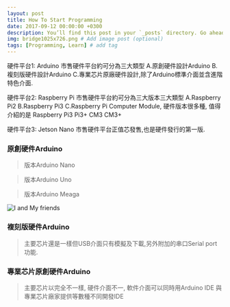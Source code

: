 ```yaml
---
layout: post
title: How To Start Programming
date: 2017-09-12 00:00:00 +0300
description: You’ll find this post in your `_posts` directory. Go ahead and edit it and re-build the site to see your changes. # Add post description (optional)
img: bridge1025x726.png # Add image post (optional)
tags: [Programming, Learn] # add tag
---
```

硬件平台1: Arduino 市售硬件平台約可分為三大類型 A.原創硬件設計Arduino B.複刻版硬件設計Arduino C.專業芯片原廠硬件設計,除了Arduino標準介面並含進階特色介面. 

硬件平台2: Raspberry Pi 市售硬件平台約可分為三大版本三大類型 A.Raspberry Pi2 B.Raspberry Pi3 C.Raspberry Pi Computer Module, 硬件版本很多種, 值得介紹的是 Raspberry Pi3 Pi3+ CM3 CM3+

硬件平台3: Jetson Nano 市售硬件平台正值芯發售,也是硬件發行的第一版.  

### 原創硬件Arduino
>版本Arduino Nano

>版本Arduino Uno

>版本Arduino Meaga

![I and My friends]({{site.baseurl}}/assets/img/we-in-rest.jpg)


### 複刻版硬件Arduino
>主要芯片還是一樣但USB介面只有模擬及下載,另外附加的串口Serial port功能.


### 專業芯片原創硬件Arduino
>主要芯片以完全不一樣, 硬件介面不一, 軟件介面可以同時用Arduino IDE 與專業芯片廠家提供等數種不同開發IDE



